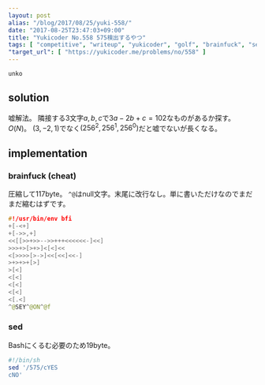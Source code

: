 ```yaml
---
layout: post
alias: "/blog/2017/08/25/yuki-558/"
date: "2017-08-25T23:47:03+09:00"
title: "Yukicoder No.558 575検出するやつ"
tags: [ "competitive", "writeup", "yukicoder", "golf", "brainfuck", "sed" ]
"target_url": [ "https://yukicoder.me/problems/no/558" ]
---
```


`unko`

## solution

嘘解法。
隣接する$3$文字$a, b, c$で$3a - 2b + c = 102$なものがあるか探す。
$O(N)$。
$(3, -2, 1)$でなく$(256^2, 256^1, 256^0)$だと嘘でないが長くなる。

## implementation

### brainfuck (cheat)

圧縮して$117$byte。
`^@`はnull文字。末尾に改行なし。単に書いただけなのでまだまだ縮むはずです。

``` c++
#!/usr/bin/env bfi
+[-<+]
+[->>,+]
<<[[>>+>>-->>+++<<<<<<-]<<]
>>>+>[>+>]<[<]<<
<[>>>>[>->]<<[<<]<<-]
>+>+>+[>]
>[<]
<[<]
<[<]
<[<]
<[.<]
^@SEY^@ON^@f
```

### sed

Bashにくるむ必要のため$19$byte。

``` sh
#!/bin/sh
sed '/575/cYES
cNO'
```
